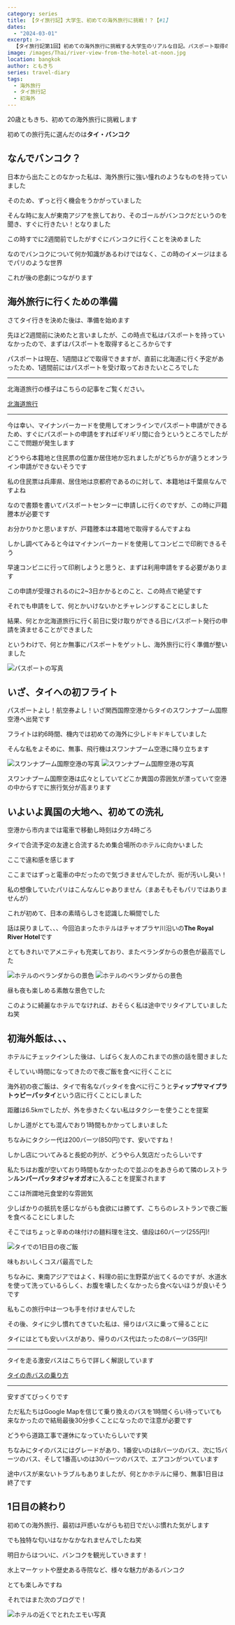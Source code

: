 ```yaml
---
category: series
title: 【タイ旅行記】大学生、初めての海外旅行に挑戦！？【#1】
dates:
  - "2024-03-01"
excerpt: >-
  【タイ旅行記第1回】初めての海外旅行に挑戦する大学生のリアルな日記。パスポート取得のドタバタ劇から始まり、想像とは全く違うバンコクの独特な雰囲気に圧倒され、現地の衛生事情に戸惑いながらも、少しずつ慣れていく過程をありのままに公開！熱気、喧騒、そして絶品グルメ！五感で味わう刺激的な毎日をレポートします。
image: /images/Thai/river-view-from-the-hotel-at-noon.jpg
location: bangkok
author: ともきち
series: travel-diary
tags:
  - 海外旅行
  - タイ旅行記
  - 初海外
---
```


20歳ともきち、初めての海外旅行に挑戦します

初めての旅行先に選んだのは**タイ・バンコク**

## なんでバンコク？

日本から出たことのなかった私は、海外旅行に強い憧れのようなものを持っていました

そのため、ずっと行く機会をうかがっていました

そんな時に友人が東南アジアを旅しており、そのゴールがバンコクだというのを聞き、すぐに行きたい！となりました

この時すでに2週間前でしたがすぐにバンコクに行くことを決めました

なのでバンコクについて何か知識があるわけではなく、この時のイメージはまるでパリのような世界

これが後の悲劇につながります

## 海外旅行に行くための準備

さてタイ行きを決めた後は、準備を始めます

先ほど2週間前に決めたと言いましたが、この時点で私はパスポートを持っていなかったので、まずはパスポートを取得するところからです

パスポートは現在、1週間ほどで取得できますが、直前に北海道に行く予定があったため、1週間前にはパスポートを受け取っておきたいところでした

---

北海道旅行の様子はこちらの記事をご覧ください。

[北海道旅行](./Hokkaido1)

---

今は幸い、マイナンバーカードを使用してオンラインでパスポート申請ができるため、すぐにパスポートの申請をすればギリギリ間に合うというところでしたがここで問題が発生します

どうやら本籍地と住民票の位置か居住地か忘れましたがどちらかが違うとオンライン申請ができないそうです

私の住民票は兵庫県、居住地は京都府であるのに対して、本籍地は千葉県なんですよね

なので書類を書いてパスポートセンターに申請しに行くのですが、この時に戸籍謄本が必要です

お分かりかと思いますが、戸籍謄本は本籍地で取得するんですよね

しかし調べてみると今はマイナンバーカードを使用してコンビニで印刷できるそう

早速コンビニに行って印刷しようと思うと、まずは利用申請をする必要があります

この申請が受理されるのに2~3日かかるとのこと、この時点で絶望です

それでも申請をして、何とかいけないかとチャレンジすることにしました

結果、何とか北海道旅行に行く前日に受け取りができる日にパスポート発行の申請を済ませることができました

というわけで、何とか無事にパスポートをゲットし、海外旅行に行く準備が整いました

![パスポートの写真](/images/Thai/passport.jpg)

## いざ、タイへの初フライト

パスポートよし！航空券よし！いざ関西国際空港からタイのスワンナプーム国際空港へ出発です

フライトは約6時間、機内では初めての海外に少しドキドキしていました

そんな私をよそめに、無事、飛行機はスワンナプーム空港に降り立ちます

![スワンナプーム国際空港の写真](/images/Thai/suvarnabhumi1.jpg)
![スワンナプーム国際空港の写真](/images/Thai/suvarnabhumi2.jpg)

スワンナプーム国際空港は広々としていてどこか異国の雰囲気が漂っていて空港の中からすでに旅行気分が高まります

## いよいよ異国の大地へ、初めての洗礼

空港から市内までは電車で移動し時刻は夕方4時ごろ

タイで合流予定の友達と合流するため集合場所のホテルに向かいました

ここで違和感を感じます

ここまではずっと電車の中だったので気づきませんでしたが、街が汚いし臭い！

私の想像していたパリはこんなんじゃありません（まあそもそもパリではありませんが）

これが初めて、日本の素晴らしさを認識した瞬間でした

話は戻りまして、、、今回泊まったホテルはチャオプラヤ川沿いの**The Royal River Hotel**です

とてもきれいでアメニティも充実しており、またベランダからの景色が最高でした

![ホテルのベランダからの景色](/images/Thai/river-view-from-the-hotel-at-noon.jpg)
![ホテルのベランダからの景色](/images/Thai/river-view-from-the-hotel-at-night.jpg)

昼も夜も楽しめる素敵な景色でした

このように綺麗なホテルでなければ、おそらく私は途中でリタイアしていましたね笑

## 初海外飯は、、、

ホテルにチェックインした後は、しばらく友人のこれまでの旅の話を聞きました

そしていい時間になってきたので夜ご飯を食べに行くことに

海外初の夜ご飯は、タイで有名なパッタイを食べに行こうと**ティップサマイプラトゥピーパッタイ**という店に行くことにしました

距離は6.5kmでしたが、外を歩きたくない私はタクシーを使うことを提案

しかし道がとても混んでおり1時間もかかってしまいました

ちなみにタクシー代は200バーツ(850円)です、安いですね！

しかし店についてみると長蛇の列が、どうやら人気店だったらしいです

私たちはお腹が空いており時間もなかったので並ぶのをあきらめて隣のレストラン**ルンパーパッタオジャオガオ**に入ることを提案されます

ここは所謂地元食堂的な雰囲気

少しばかりの抵抗を感じながらも食欲には勝てず、こちらのレストランで夜ご飯を食べることにしました

そこではちょっと辛めの味付けの麺料理を注文、値段は60バーツ(255円)!

![タイでの1日目の夜ご飯](/images/Thai/pad-thai.jpg)

味もおいしくコスパ最高でした

ちなみに、東南アジアではよく、料理の前に生野菜が出てくるのですが、水道水を使って洗っているらしく、お腹を壊したくなかったら食べないほうが良いそうです

私もこの旅行中は一つも手を付けませんでした

その後、タイに少し慣れてきていた私は、帰りはバスに乗って帰ることに

タイにはとても安いバスがあり、帰りのバス代はたったの8バーツ(35円)!

---

タイを走る激安バスはこちらで詳しく解説しています

[タイの赤バスの乗り方](./Bangkok-localBus)

---

安すぎてびっくりです

ただ私たちはGoogle Mapを信じて乗り換えのバスを1時間くらい待っていても来なかったので結局最後30分歩くことになったので注意が必要です

どうやら道路工事で運休になっていたらしいです笑

ちなみにタイのバスにはグレードがあり、1番安いのは8バーツのバス、次に15バーツのバス、そして1番高いのは30バーツのバスで、エアコンがついています

途中バスが来ないトラブルもありましたが、何とかホテルに帰り、無事1日目は終了です

## 1日目の終わり

初めての海外旅行、最初は戸惑いながらも初日でだいぶ慣れた気がします

でも独特な匂いはなかなかなれませんでしたね笑

明日からはついに、バンコクを観光していきます！

水上マーケットや歴史ある寺院など、様々な魅力があるバンコク

とても楽しみですね

それではまた次のブログで！

![ホテルの近くでとれたエモい写真](/images/Thai/thai-streetscape.jpg)

